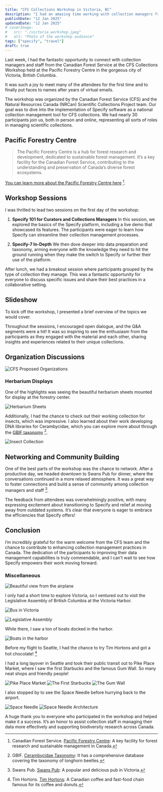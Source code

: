 ```yaml
---
title: "CFS Collections Workshop in Victoria, BC"
description: "I had an amazing time working with collection managers from the Canadian Forest Service at a workshop in beautiful Victoria, British Columbia."
publishDate: "12 Jan 2025"
updatedDate: "12 Jan 2025"
# coverImage:
#   src: "./victoria_workshop.jpeg"
#   alt: "Photo of the workshop audience"
tags: ["specify", "travel"]
draft: true
---
```


Last week, I had the fantastic opportunity to connect with collection managers and staff from the Canadian Forest Service at the CFS Collections Workshop held at the Pacific Forestry Centre in the gorgeous city of Victoria, British Columbia.

It was such a joy to meet many of the attendees for the first time and to finally put faces to names after years of virtual emails.

The workshop was organized by the Canadian Forest Service (CFS) and the Natural Resources Canada (NRCan) Scientific Collections Project team. Our goal was to dive into the implementation of Specify software as a national collection management tool for CFS collections. We had nearly 30 participants join us, both in person and online, representing all sorts of roles in managing scientific collections.

## Pacific Forestry Centre

> The Pacific Forestry Centre is a hub for forest research and development, dedicated to sustainable forest management. It’s a key facility for the Canadian Forest Service, contributing to the understanding and preservation of Canada’s diverse forest ecosystems.

[You can learn more about the Pacific Forestry Centre here](https://www.nrcan.gc.ca/forests) [^1].

## Workshop Sessions

I was thrilled to lead two sessions on the first day of the workshop:

1. **Specify 101 for Curators and Collections Managers**
   In this session, we explored the basics of the Specify platform, including a live demo that showcased its features. The participants were eager to learn how Specify can streamline their collection management processes.

2. **Specify-7 In-Depth**
   We then dove deeper into data preparation and taxonomy, arming everyone with the knowledge they need to hit the ground running when they make the switch to Specify or further their use of the platform.

After lunch, we had a breakout session where participants grouped by the type of collection they manage. This was a fantastic opportunity for everyone to discuss specific issues and share their best practices in a collaborative setting.

## Slideshow

To kick off the workshop, I presented a brief overview of the topics we would cover.

<!-- A PDF of this session is available for reference below:

<embed src="/victoria/CFS_Workshop_Overview.pdf" width="100%" height="500" />

If you’re curious to learn more or have any questions, don’t hesitate to reach out to me at [my email](mailto:me@grantfitzsimmons.com)! -->

Throughout the sessions, I encouraged open dialogue, and the Q&A segments were a hit! It was so inspiring to see the enthusiasm from the participants as they engaged with the material and each other, sharing insights and experiences related to their unique collections.

## Organization Discussions

![CFS Proposed Organizations](ForestryOrg.png)

### Herbarium Displays

One of the highlights was seeing the beautiful herbarium sheets mounted for display at the forestry center.

![Herbarium Sheets](herbarium_sheets_display.jpeg)

Additionally, I had the chance to check out their working collection for insects, which was impressive. I also learned about their work developing DNA libraries for Cerambycidae, which you can explore more about through the [GBIF taxonomy](https://www.gbif.org/species/5602) [^2].

![Insect Collection](insect_collection.jpeg)

## Networking and Community Building

One of the best parts of the workshop was the chance to network. After a productive day, we headed downtown to Swans Pub for dinner, where the conversations continued in a more relaxed atmosphere. It was a great way to foster connections and build a sense of community among collection managers and staff [^3].

The feedback from attendees was overwhelmingly positive, with many expressing excitement about transitioning to Specify and relief at moving away from outdated systems. It’s clear that everyone is eager to embrace the efficiencies that Specify offers!

## Conclusion

I’m incredibly grateful for the warm welcome from the CFS team and the chance to contribute to enhancing collection management practices in Canada. The dedication of the participants to improving their data management capabilities is truly commendable, and I can’t wait to see how Specify empowers their work moving forward.

### Miscellaneous

![Beautiful view from the airplane](airplane_view_mountains.jpeg)

I only had a short time to explore Victoria, so I ventured out to visit the Legislative Assembly of British Columbia at the Victoria Harbor.

![Bus in Victoria](victoria_bus.jpeg)

![Legislative Assembly](legislative_assembly.jpeg)

While there, I saw a ton of boats docked in the harbor.

![Boats in the harbor](boats_harbor.jpeg)

Before my flight to Seattle, I had the chance to try Tim Hortons and got a hot chocolate! [^4]


I had a long layover in Seattle and took their public transit out to Pike Place Market, where I saw the first Starbucks and the famous Gum Wall. So many neat shops and friendly people!

![Pike Place Market](pike_place_market.jpeg)
![The First Starbucks](first_starbucks.jpeg)
![The Gum Wall](gum_wall.jpeg)

I also stopped by to see the Space Needle before hurrying back to the airport.

![Space Needle](space_needle_1.jpeg)
![Space Needle Architecture](space_needle_2.jpeg)

A huge thank you to everyone who participated in the workshop and helped make it a success. It’s an honor to assist collection staff in managing their data more effectively and supporting biodiversity research across Canada.

[^1]: Canadian Forest Service. [Pacific Forestry Centre](https://www.nrcan.gc.ca/forests): A key facility for forest research and sustainable management in Canada.
[^2]: GBIF. [Cerambycidae Taxonomy](https://www.gbif.org/species/5602): It has a comprehensive database covering the taxonomy of longhorn beetles.
[^3]: Swans Pub. [Swans Pub](https://swansbrewery.com/pub/): A popular and delicious pub in Victoria.
[^4]: Tim Hortons. [Tim Hortons](https://www.timhortons.com): A Canadian coffee and fast-food chain famous for its coffee and donuts.
